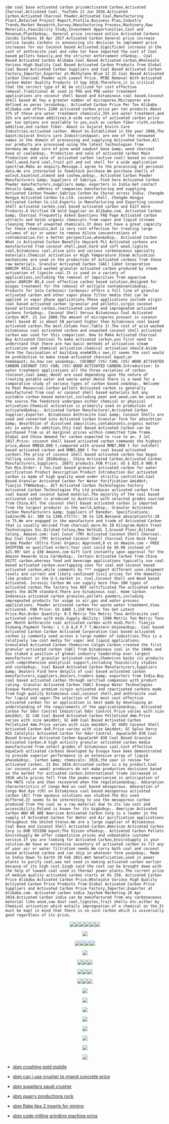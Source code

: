 
```
sbm coal base activated carbon priceActivated Carbon,Activated Charcoal,Activated Coal. YouTube 21 Jun 2016.Activated Carbon,Activated Charcoal Powder,Activated Coal,Manufacturing Plant,Detailed Project Report,Profile,Business Plan,Industry Trends,Market Research,Survey,Manufacturing Process,Machinery,Raw Materials,Feasibility Study,Investment Opportunities,Cost and Revenue,Plant&nbsp;. General price increase notice Activated Carbons Jacobi Carbons 10 Apr 2017.Activated Carbon General price increase notice Jacobi Carbons is announcing its decision to implement price increases for our Coconut based Activated.Significant increase in the cost of anthracite coal and coke tar have impacted the cost of Coal based pellets heavily,and the stricter enforcement of&nbsp;. Coal Based Activated Carbon Alibaba Coal Based Activated Carbon,Wholesale Various High Quality Coal Based Activated Carbon Products from Global Coal Based Activated Carbon Suppliers and Coal Based Activated Carbon Factory,Importer,Exporter at.Methylene Blue 12 15 Coal Based Activated Carbon Charcoal Powder with Lowest Price. MTBE Removal With Activated Carbon Water Quality Products 13 Sep 2010.Therefore,it is critical that the correct type of AC be utilized for cost effective removal.Traditional AC used in POU and POE water treatment applications are coconut shell based and bituminous coal based.Coconut shell based AC has a greater number of micropores.Micropores are defined as pores less&nbsp;. Activated Carbon Price Per Ton Alibaba Alibaba.com offers 2200 activated carbon price per ton products.About 37% of these are water treatment chemicals,35% are water treatment,and 32% are petroleum additives.A wide variety of activated carbon price per ton options are available to you,such as carbon fiber cloth,carbon additive,and carbon fiber. About us Gujarat Enviro Care Industries:activated carbon. About Us.Established in the year 2008,The &quot;Gujarat Enviro care Industries&quot; are one of the renowned names in the domain of processing and supplying Activated Carbon.All our products are processed using the latest technologies from Germany.We make sure of pine wood sawdust base &amp; wood charcoal base or coal&nbsp;. Production and sale of activated carbon Main Production and sale of activated carbon (active coal) based on coconut shell,wood,hard coal,fruit pit and nut shell for a wide application spectrum.Make an enquiry.Message.I agree to the processing of personal data.We are interested in feedstock purchase.We purchase shells of walnut,hazelnut,almond and cashew,&nbsp;. Activated Carbon Powder Manufacturers &amp; Suppliers of Sakriya. Find here Activated Carbon Powder manufacturers,suppliers &amp; exporters in India.Get contact details &amp; address of companies manufacturing and supplying Activated Carbon Powder,Sakriya Carbon Ka Churan across India. Chengde Hongya Activated Carbon Co.Ltd. coconut shell. Chengde Hongya Activated Carbon Co.Ltd.Experts in Manufacturing and Exporting coconut shell activated carbon,coal based activated carbon and 6127 more Products.A Verified CN Gold Supplier on Alibaba.com. Activated Carbon &amp; Charcoal Frequently Asked Questions FAQ Page Activated carbon attracts and holds organic chemicals from vapor and liquid streams cleaning them of unwanted chemicals.It does not have a great capacity for these chemicals,but is very cost effective for treating large volumes of air or water to remove dilute concentrations of contamination.For a better perspective,when&nbsp;. Activated Carbon What is Activated Carbon Benefits Haycarb PLC Activated carbons are manufactured from coconut shell,peat,hard and soft wood,lignite coal,bituminous coal,olive pits and various carbonaceous specialty materials.Chemical activation or High Temperature Steam Activation mechanisms are used in the production of activated carbons from these raw materials. Granular Activated Carbon (GAC) Cabot Corporation DARCO® 4X12,Acid washed granular activated carbon produced by steam activation of lignite coal.It is used in a variety of applications,including the removal of impurities from aquarium water.DARCO® BG,A cost effective carbon based solution,designed for biogas treatment for the removal of multiple contaminants&nbsp;. Products for Sale Carbonair Carbonair offers a full line of granular activated carbon and other vapor phase filter media that can be applied in vapor phase applications.These applications include virgin coal based activated carbon (granular and pellets),virgin coconut based activated carbon,reactivated carbon and impregnated activated carbons for&nbsp;. Coconut Shell Versus Bituminous Coal Activated Carbon WCP. 21 Jun 2008.The amount of micropores present in coconut shell based AC is about 50 percent higher than bituminous coal based activated carbon.The most.Column Four,Table 3).The cost of acid washed bituminous coal activated carbon and unwashed coconut shell activated carbon was used for this comparison. How to Make Activated Charcoal Buy Activated Charcoal To make activated carbon,you first need to understand that there are two basic methods of activation steam activation and chemical activation.Chemical activation should.Aside form the fascination of building one&#39;s own,it seems the cost would be prohibitive to make steam activated charcoal &quot;at home&quot;.So,how can you&nbsp;. COCONUT (VS) COAL (VS) WOOD ACTIVATED CARBON COCONUT (VS) COAL (VS) WOOD ACTIVATED CARBON.Introduction: In water treatment applications all the three varieties of carbon (Coconut,Coal &amp; Wood) are used depending upon the nature of treating potable water and waste water.Hence there is a need for a comparative study of various types of carbon based on&nbsp;. Welcome to Peat Resources Carbon pellets Activated carbon is generally manufactured from coal or coconut shell based materials but any suitable carbon based material,including peat and wood,can be used as the source.The feedstock undergoes either chemical or physical activation.Chemical activation is primarily used in production of activated&nbsp;. Activated Carbon Manufacturer,Activated Carbon Supplier,Exporter. Bituminous Anthracite Coal &amp; Coconut Shells are used and converted into Activated Carbon Granular form for adsorbtion &amp; desorbtion of dissolved impurities,contaminants,organic matter etc in water.In addition,this Coal Based Activated Carbon can be purchased from us at marginal prices within committed time frame. Global and China demand for carbon expected to rise to an. 3 Jul 2017.Price: coconut shell based activated carbon commands the highest price,above RMB10,000 t,compared with around RMB7,000 t for nutshell based activated carbon and RMB5,000 t for coal based activated carbon).The price of coconut shell based activated carbon has begun falling since Jul 2016&nbsp;. China Activated Carbon,Activated Carbon Manufacturers,Suppliers. 26871 products.FOB Price: US $ 825.0 980.0 Ton Min.Order: 1 Ton.Coal based granular activated carbon for water purification Product Description Product Introduction Our activated carbon is made of high quality wood under strictly controlled.Coal Based Granular Activated Carbon for Water Purification &middot; Tianjin TYWH&nbsp;. ACT Activated Carbon Technologies Factory Activated Carbon Technologies Pty Ltd produces activated carbon from coal based and coconut based material.The majority of the coal based activated carbon is produced in Australia with selected grades sourced from China.All the coconut shell based activated carbon is imported from the largest producer in the world,&nbsp;. Granular Activated Carbon Manufacturers &amp; Suppliers of Danedar. Specifications: Iodine(MG G): 300 to 1300.CTC(%): 30 to 120.Benzene absorption(%):30 to 75.We are engaged in the manufacture and trade of Activated Carbon that is usually derived from charcoal.more.Rs 28 Kilogram.Hydro Treat Technologies Inc.Dilshad Colony,New DelhiGL 2,Ground Floor,Dilshad Colony, Amazon.com: Coal Conut (TM) Activated Coconut Shell Charcoal. Buy Coal Conut (TM) Activated Coconut Shell Charcoal Fine Husk Food Grade Powder (Ultra Fine) Organic Approved,8 oz on Amazon.com ✓ FREE SHIPPING on qualified orders.Your cost could be $0.00 instead of $21.99! Get a $50 Amazon.com Gift Card instantly upon approval for the Amazon Rewards Visa Card&nbsp;. Certain Activated Carbon from China USITC carbon,whereas food and beverage applications typically use coal based activated carbon.overlapping uses for coal and coconut based activated carbon,while comments by *** suggest different uses.shipment levels and current and likely continued {sic} prices for the domestic like product in the U.S.market in. Coal,Coconut Shell and Wood based Activated. Jurassic Carbon We can supply more than 100 types of activated carbon.The factory has NSF certificated.The activated carbon meets the ASTM standard.There are bituminous coal. Home Carbon Indonesia activated carbon granules,pellets powders,including impregnated products for usage in air,gas and water process applications. Powder activated carbon for waste water treatment,View activated. FOB Price: US $400 1,150 Metric Ton Get Latest Price.Min.Order Quantity: 0.5 Metric Ton Metric Tons Anthracite coal activated carbon with msds.Supply Ability: 1500 Metric Ton Metric Tons per Month Anthracite coal activated carbon with msds.Port: Tianjin XinGang.Payment Terms: L C,D A,D P,T T,Western Union&nbsp;. Coal based Activated Carbon Carbon Activated Corporation Coal based activated carbon is commonly used across a large number of industries.This is a relatively low cost media for vapor and liquid applications. Granulated Activated Carbon Chemviron Calgon Carbon created the first granular activated carbon (GAC) from bituminous coal in the 1940s and has staked a position of global industry leadership ever.largest manufacturer of granular activated carbon,Chemviron backs its products with comprehensive analytical support,including feasibility studies and cost&nbsp;. Coal Based Activated Carbon Manufacturers,Suppliers &amp; Dealers Find here details of coal based activated carbon manufacturers,suppliers,dealers,traders &amp; exporters from India.Buy coal based activated carbon through verified companies with product rating. Granular Activated Carbon (GAC) Evoqua Water Technologies Evoqua features premium virgin activated and reactivated carbons made from high quality bituminous coal,coconut shell,and anthracite coal for liquid and vapor.The selection of the most cost effective activated carbon for an application is best made by developing an understanding of the requirements of the application&nbsp;. Activated Carbon for Odor Control Industrial Odor Control Price varies with size &middot; GC C40 Coal Based Activated Carbon Pelletized 4mm.Price varies with size &middot; GC A40 Coal Based Activated Carbon Pelletized 4mm.Price varies with size &middot; GC 4X8S Coconut Shell Activated Carbon 4x8.Price varies with size &middot; GC Splus Darco H2S Catalytic Activated Carbon for Odor Control. AquaCarb® 830 Coal Based Granular Activated Carbon AquaCarb® 830 Coal Based Granular Activated Carbon.A high activity granular activated carbon media manufactured from select grades of bituminous coal.Cost effective AquaCarb activated carbons developed by Evoqua have been demonstrated to provide superior performance in an extensive array of liquid phase&nbsp;. Carbon &amp; chemicals: 2016,the year in review for activated carbon. 21 Dec 2016.Activated carbon is a by product.Coal (or coconut,or wood) producers do not make production decisions based on the market for activated carbon.International trade increased in 2016 while prices fell from the peaks experienced in anticipation of the MATS rule and then recovered when the regulation&nbsp;. Adsorption characteristics of Congo Red on coal based mesoporous. Adsorption of Congo Red dye (CR) on bituminous coal based mesoporous activated carbon (AC) from aqueous solutions was studied.The ACs used differed.It seems to be interesting to use the mesoporous carbon produced from the coal as a raw material due to its low cost and accessibility.Poland is known for its big&nbsp;. American Activated Carbon WHO WE ARE American Activated Carbon Corp is a leader in the supply of Activated Carbon for Water and Air purification applications throughout the United States.We are a large supplier of Bituminous Coal Base and Coconut Shell Activated Carbon.American Activated Carbon Corp is.OUR VISION &quot;The Vision of&nbsp;. Activated Carbon Pellets EnviroSupply We offer competitive prices and unbeatable customer service.If you are looking for Activated Carbon,EnviroSupply is your solution.We have an extensive inventory of activated carbon to fit any of your air or water filtration needs.We carry both coal and coconut based activated carbon and can ship in whatever form you&nbsp;. Made in India Down To Earth 28 Feb 2011.Wet beneficiation,used in power plants to purify coal,was not used in making activated carbon earlier because of its high cost.Singh said the cost can be brought down with the help of lowash coal used in thermal power plants.The current price of medium quality activated carbon starts at Rs 250. Activated Carbon Price Alibaba Activated Carbon Price,Wholesale Various High Quality Activated Carbon Price Products from Global Activated Carbon Price Suppliers and Activated Carbon Price Factory,Importer,Exporter at Alibaba.com. Activated carbon india Jaychem Marketing 26 Apr 2014.Activated Carbon india can be manufactured from any carbonaceous material like wood,saw dust coal,lignites,fruit shells etc.either by Chemical activation which entails impregnation of a chemical on the.It must be kept in mind that there is no such carbon which is universally good regardless of its price. 
```

<div align="center">
  
<a rel="nofollow" href="https://m.shibang-china.com?f=github&k=sbm+coal+base+activated+carbon+price"><img src="https://static.shibang-china.com/en/l.png"></a><img src="https://static.shibang-china.com/en/hw.png"><a rel="nofollow" href="https://m.shibang-china.com/product/?f=github&k=sbm+coal+base+activated+carbon+price"><img src="https://static.shibang-china.com/en/p.png"></a><a rel="nofollow" href="https://m.shibang-china.com/cases/?f=github&k=sbm+coal+base+activated+carbon+price"><img src="https://static.shibang-china.com/en/c.png"></a><a rel="nofollow" href="https://m.shibang-china.com/news/?f=github&k=sbm+coal+base+activated+carbon+price"><img src="https://static.shibang-china.com/en/n.png"></a><a rel="nofollow" href="https://m.shibang-china.com?f=github&k=sbm+coal+base+activated+carbon+price"><img src="https://static.shibang-china.com/en/m.png"></a>

<a rel="nofollow" href="https://m.shibang-china.com/product/?f=github&k=sbm+coal+base+activated+carbon+price"><img src="https://static.shibang-china.com/en/b.jpg"></a>
  
<a rel="nofollow" href="https://m.shibang-china.com/solution-aggregate.html?f=github&k=sbm+coal+base+activated+carbon+price"><img src="https://static.shibang-china.com/en/a.jpg"></a><a rel="nofollow" href="https://m.shibang-china.com/solution-mine.html?f=github&k=sbm+coal+base+activated+carbon+price"><img src="https://static.shibang-china.com/en/m.jpg"></a><a rel="nofollow" href="https://m.shibang-china.com/solution-mill.html?f=github&k=sbm+coal+base+activated+carbon+price"><img src="https://static.shibang-china.com/en/g.jpg"></a><a rel="nofollow" href="https://m.shibang-china.com/solution-epc.html?f=github&k=sbm+coal+base+activated+carbon+price"><img src="https://static.shibang-china.com/en/e.jpg"></a>

<a rel="nofollow" href="https://m.shibang-china.com/product/?f=github&k=sbm+coal+base+activated+carbon+price"><img src="https://static.shibang-china.com/en/a-p.png"></a>

<a rel="nofollow" href="https://m.shibang-china.com/product/crusher/c6x.html?f=github&k=sbm+coal+base+activated+carbon+price"><img src="https://static.shibang-china.com/en/j.jpg"></a><a rel="nofollow" href="https://m.shibang-china.com/product/crusher/ci5x.html?f=github&k=sbm+coal+base+activated+carbon+price"><img src="https://static.shibang-china.com/en/i.jpg"></a><a rel="nofollow" href="https://m.shibang-china.com/product/crusher/hst.html?f=github&k=sbm+coal+base+activated+carbon+price"><img src="https://static.shibang-china.com/en/c.jpg"></a>

<a rel="nofollow" href="https://m.shibang-china.com/product/mill/mtw.html?f=github&k=sbm+coal+base+activated+carbon+price"><img src="https://static.shibang-china.com/en/mtw.jpg"></a><a rel="nofollow" href="https://m.shibang-china.com/product/mill/scm.html?f=github&k=sbm+coal+base+activated+carbon+price"><img src="https://static.shibang-china.com/en/scm.jpg"></a><a rel="nofollow" href="https://m.shibang-china.com/product/mill/lm.html?f=github&k=sbm+coal+base+activated+carbon+price"><img src="https://static.shibang-china.com/en/lm.jpg"></a>

<a rel="nofollow" href="https://m.shibang-china.com/product/sand/vsi6x.html?f=github&k=sbm+coal+base+activated+carbon+price"><img src="https://static.shibang-china.com/en/6x.jpg"></a><a rel="nofollow" href="https://m.shibang-china.com/product/sand/vu.html?f=github&k=sbm+coal+base+activated+carbon+price"><img src="https://static.shibang-china.com/en/vu.jpg"></a><a rel="nofollow" href="https://m.shibang-china.com/product/mobile/klun.html?f=github&k=sbm+coal+base+activated+carbon+price"><img src="https://static.shibang-china.com/en/k.jpg"></a>

<a rel="nofollow" href="https://m.shibang-china.com/cases/?f=github&k=sbm+coal+base+activated+carbon+price"><img src="https://static.shibang-china.com/en/case.png"></a>

<a rel="nofollow" href="https://m.shibang-china.com/cases/aggregate/202.html?f=github&k=sbm+coal+base+activated+carbon+price"><img src="https://static.shibang-china.com/en/c-1.jpg"></a>

<a rel="nofollow" href="https://m.shibang-china.com/cases/aggregate/203.html?f=github&k=sbm+coal+base+activated+carbon+price"><img src="https://static.shibang-china.com/en/c-2.jpg"></a>

<a rel="nofollow" href="https://m.shibang-china.com/cases/mill/123.html?f=github&k=sbm+coal+base+activated+carbon+price"><img src="https://static.shibang-china.com/en/c-3.jpg"></a>

<a rel="nofollow" href="https://m.shibang-china.com/contact_us.html?f=github&k=sbm+coal+base+activated+carbon+price"><img src="https://static.shibang-china.com/en/contact.png"></a>

<a rel="nofollow" href="https://swt.shibang-china.com/?f=github&k=sbm+coal+base+activated+carbon+price"><img src="https://static.shibang-china.com/en/chat.png"></a>

<a rel="nofollow" href="https://whatsapp.shibangsoft.com/WhatsApp.php?f=github&k=sbm+coal+base+activated+carbon+price"><img src="https://static.shibang-china.com/en/whatsapp.png"></a>

<a rel="nofollow" href="https://m.shibang-china.com/?f=github&k=sbm+coal+base+activated+carbon+price"><img src="https://static.shibang-china.com/en/website.png"></a>

</div>


* [sbm crushing gold mobile](sbm%20crushing%20gold%20mobile.md)

* [sbm can i use crusher to miand concrete price](sbm%20can%20i%20use%20crusher%20to%20miand%20concrete%20price.md)

* [sbm suppliers saudi crusher](sbm%20suppliers%20saudi%20crusher.md)

* [sbm quarry productions rock](sbm%20quarry%20productions%20rock.md)

* [sbm flake tips 2 inserts for mining](sbm%20flake%20tips%202%20inserts%20for%20mining.md)

* [sbm code milling grinding machine price](sbm%20code%20milling%20grinding%20machine%20price.md)